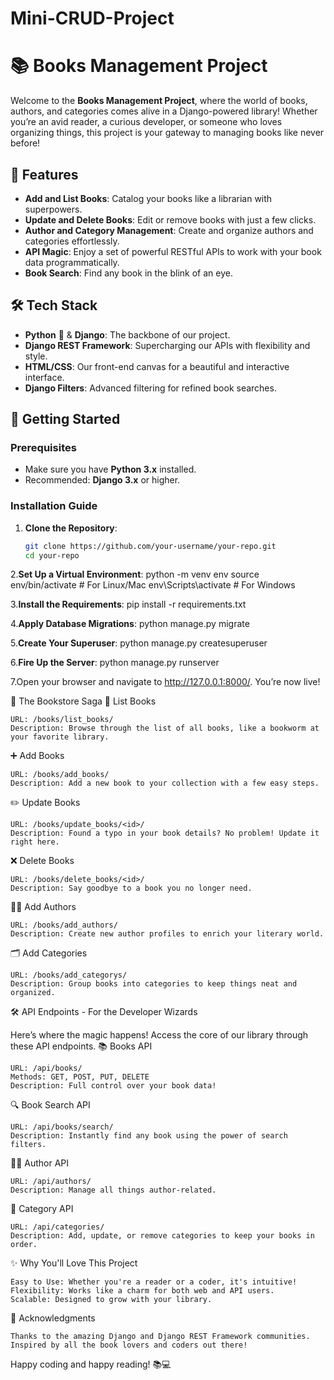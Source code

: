 # Mini-CRUD-Project
# 📚 Books Management Project

Welcome to the **Books Management Project**, where the world of books, authors, and categories comes alive in a Django-powered library! Whether you’re an avid reader, a curious developer, or someone who loves organizing things, this project is your gateway to managing books like never before!

## 🌟 Features

- **Add and List Books**: Catalog your books like a librarian with superpowers.
- **Update and Delete Books**: Edit or remove books with just a few clicks.
- **Author and Category Management**: Create and organize authors and categories effortlessly.
- **API Magic**: Enjoy a set of powerful RESTful APIs to work with your book data programmatically.
- **Book Search**: Find any book in the blink of an eye.

## 🛠️ Tech Stack

- **Python** 🐍 & **Django**: The backbone of our project.
- **Django REST Framework**: Supercharging our APIs with flexibility and style.
- **HTML/CSS**: Our front-end canvas for a beautiful and interactive interface.
- **Django Filters**: Advanced filtering for refined book searches.

## 🚀 Getting Started

### Prerequisites
- Make sure you have **Python 3.x** installed.
- Recommended: **Django 3.x** or higher.

### Installation Guide

1. **Clone the Repository**:
   ```bash
   git clone https://github.com/your-username/your-repo.git
   cd your-repo

2.**Set Up a Virtual Environment**:
  python -m venv env
  source env/bin/activate  # For Linux/Mac
  env\Scripts\activate     # For Windows

3.**Install the Requirements**:
  pip install -r requirements.txt
  
4.**Apply Database Migrations**:
  python manage.py migrate

5.**Create Your Superuser**:
  python manage.py createsuperuser
  
6.**Fire Up the Server**:
  python manage.py runserver

7.Open your browser and navigate to http://127.0.0.1:8000/. You’re now live!

📖 The Bookstore Saga
📝 List Books

    URL: /books/list_books/
    Description: Browse through the list of all books, like a bookworm at your favorite library.

➕ Add Books

    URL: /books/add_books/
    Description: Add a new book to your collection with a few easy steps.

✏️ Update Books

    URL: /books/update_books/<id>/
    Description: Found a typo in your book details? No problem! Update it right here.

❌ Delete Books

    URL: /books/delete_books/<id>/
    Description: Say goodbye to a book you no longer need.

👨‍💼 Add Authors

    URL: /books/add_authors/
    Description: Create new author profiles to enrich your literary world.

🗂️ Add Categories

    URL: /books/add_categorys/
    Description: Group books into categories to keep things neat and organized.

🛠️ API Endpoints - For the Developer Wizards

Here’s where the magic happens! Access the core of our library through these API endpoints.
📚 Books API

    URL: /api/books/
    Methods: GET, POST, PUT, DELETE
    Description: Full control over your book data!

🔍 Book Search API

    URL: /api/books/search/
    Description: Instantly find any book using the power of search filters.

👩‍💻 Author API

    URL: /api/authors/
    Description: Manage all things author-related.

📂 Category API

    URL: /api/categories/
    Description: Add, update, or remove categories to keep your books in order.

✨ Why You'll Love This Project

    Easy to Use: Whether you're a reader or a coder, it's intuitive!
    Flexibility: Works like a charm for both web and API users.
    Scalable: Designed to grow with your library.

🎉 Acknowledgments

    Thanks to the amazing Django and Django REST Framework communities.
    Inspired by all the book lovers and coders out there!

Happy coding and happy reading! 📚💻
